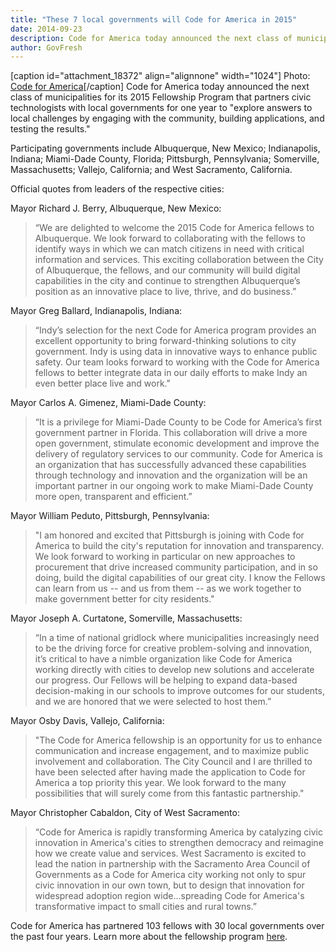 ```yaml
---
title: "These 7 local governments will Code for America in 2015"
date: 2014-09-23
description: Code for America today announced the next class of municipalities for its 2015 Fellowship Program that partners civic technologists with local governments for one year to “explore answers to local challenges by engaging with the community, building applications, and testing the results.”
author: GovFresh
---
```


[caption id="attachment_18372" align="alignnone" width="1024"] Photo: <a href="//codeforamerica.org”">Code for America</a>[/caption]
Code for America today announced the next class of municipalities for its 2015 Fellowship Program that partners civic technologists with local governments for one year to "explore answers to local challenges by engaging with the community, building applications, and testing the results."

Participating governments include Albuquerque, New Mexico; Indianapolis, Indiana; Miami-Dade County, Florida; Pittsburgh, Pennsylvania; Somerville, Massachusetts; Vallejo, California; and West Sacramento, California.

Official quotes from leaders of the respective cities:

Mayor Richard J. Berry, Albuquerque, New Mexico:

<blockquote>“We are delighted to welcome the 2015 Code for America fellows to Albuquerque. We look forward to collaborating with the fellows to identify ways in which we can match citizens in need with critical information and services. This exciting collaboration between the City of Albuquerque, the fellows, and our community will build digital capabilities in the city and continue to strengthen Albuquerque’s position as an innovative place to live, thrive, and do business.”</blockquote>

Mayor Greg Ballard, Indianapolis, Indiana:

<blockquote>“Indy’s selection for the next Code for America program provides an excellent opportunity to bring forward-thinking solutions to city government. Indy is using data in innovative ways to enhance public safety.  Our team looks forward to working with the Code for America fellows to better integrate data in our daily efforts to make Indy an even better place live and work."</blockquote>

Mayor Carlos A. Gimenez, Miami-Dade County:

<blockquote>“It is a privilege for Miami-Dade County to be Code for America’s first government partner in Florida. This collaboration will drive a more open government, stimulate economic development and improve the delivery of regulatory services to our community. Code for America is an organization that has successfully advanced these capabilities through technology and innovation and the organization will be an important partner in our ongoing work to make Miami-Dade County more open, transparent and efficient.”</blockquote>

Mayor William Peduto, Pittsburgh, Pennsylvania:

<blockquote>"I am honored and excited that Pittsburgh is joining with Code for America to build the city's reputation for innovation and transparency. We look forward to working in particular on new approaches to procurement that drive increased community participation, and in so doing, build the digital capabilities of our great city. I know the Fellows can learn from us -- and us from them -- as we work together to make government better for city residents."</blockquote>

Mayor Joseph A. Curtatone, Somerville, Massachusetts:

<blockquote>“In a time of national gridlock where municipalities increasingly need to be the driving force for creative problem-solving and innovation, it’s critical to have a nimble organization like Code for America working directly with cities to develop new solutions and accelerate our progress. Our Fellows will be helping to expand data-based decision-making in our schools to improve outcomes for our students, and we are honored that we were selected to host them.”</blockquote>

Mayor Osby Davis, Vallejo, California:

<blockquote>"The Code for America fellowship is an opportunity for us to enhance communication and increase engagement, and to maximize public involvement and collaboration. The City Council and I are thrilled to have been selected after having made the application to Code for America a top priority this year. We look forward to the many possibilities that will surely come from this fantastic partnership."</blockquote>
 
Mayor Christopher Cabaldon, City of West Sacramento:

<blockquote>“Code for America is rapidly transforming America by catalyzing civic innovation in America's cities to strengthen democracy and reimagine how we create value and services. West Sacramento is excited to lead the nation in partnership with the Sacramento Area Council of Governments as a Code for America city working not only to spur civic innovation in our own town, but to design that innovation for widespread adoption region wide...spreading Code for America's transformative impact to small cities and rural towns.”</blockquote>

Code for America has partnered 103 fellows with 30 local governments over the past four years. Learn more about the fellowship program <a href="http://www.codeforamerica.org/governments/">here</a>.

